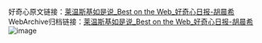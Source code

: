 好奇心原文链接：[莱温斯基如是说_Best on the Web_好奇心日报-胡晨希](https://www.qdaily.com/articles/7638.html)
WebArchive归档链接：[莱温斯基如是说_Best on the Web_好奇心日报-胡晨希](http://web.archive.org/web/20190623172537/https://www.qdaily.com/articles/7638.html)
![image](http://ww3.sinaimg.cn/large/007d5XDply1g3wjlojjokj30u02jeaxc)